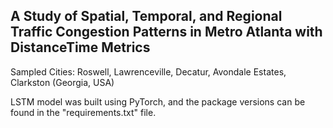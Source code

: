 ## A Study of Spatial, Temporal, and Regional Traffic Congestion Patterns in Metro Atlanta with DistanceTime Metrics

Sampled Cities: Roswell, Lawrenceville, Decatur, Avondale Estates, Clarkston (Georgia, USA)

LSTM model was built using PyTorch, and the package versions can be found in the "requirements.txt" file.
